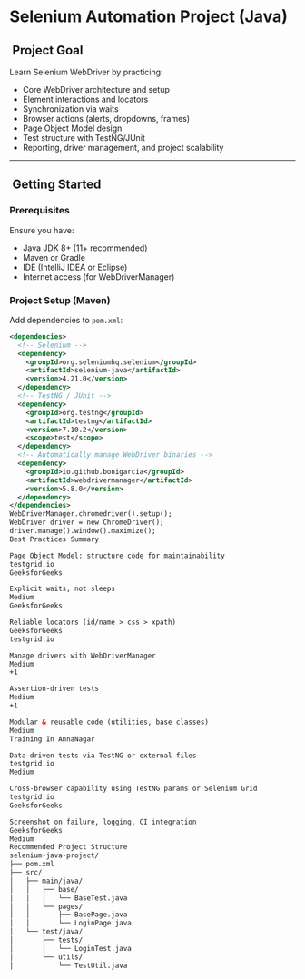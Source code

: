 # Selenium Automation Project (Java)

## ​ Project Goal

Learn Selenium WebDriver by practicing:

- Core WebDriver architecture and setup
- Element interactions and locators
- Synchronization via waits
- Browser actions (alerts, dropdowns, frames)
- Page Object Model design
- Test structure with TestNG/JUnit
- Reporting, driver management, and project scalability

---

## ​ Getting Started

### Prerequisites

Ensure you have:

- Java JDK 8+ (11+ recommended)
- Maven or Gradle
- IDE (IntelliJ IDEA or Eclipse)
- Internet access (for WebDriverManager)

### Project Setup (Maven)

Add dependencies to `pom.xml`:

```xml
<dependencies>
  <!-- Selenium -->
  <dependency>
    <groupId>org.seleniumhq.selenium</groupId>
    <artifactId>selenium-java</artifactId>
    <version>4.21.0</version>
  </dependency>
  <!-- TestNG / JUnit -->
  <dependency>
    <groupId>org.testng</groupId>
    <artifactId>testng</artifactId>
    <version>7.10.2</version>
    <scope>test</scope>
  </dependency>
  <!-- Automatically manage WebDriver binaries -->
  <dependency>
    <groupId>io.github.bonigarcia</groupId>
    <artifactId>webdrivermanager</artifactId>
    <version>5.8.0</version>
  </dependency>
</dependencies>
WebDriverManager.chromedriver().setup();
WebDriver driver = new ChromeDriver();
driver.manage().window().maximize();
Best Practices Summary

Page Object Model: structure code for maintainability 
testgrid.io
GeeksforGeeks

Explicit waits, not sleeps 
Medium
GeeksforGeeks

Reliable locators (id/name > css > xpath) 
GeeksforGeeks
testgrid.io

Manage drivers with WebDriverManager 
Medium
+1

Assertion-driven tests 
Medium
+1

Modular & reusable code (utilities, base classes) 
Medium
Training In AnnaNagar

Data-driven tests via TestNG or external files 
testgrid.io
Medium

Cross-browser capability using TestNG params or Selenium Grid 
testgrid.io
GeeksforGeeks

Screenshot on failure, logging, CI integration 
GeeksforGeeks
Medium
Recommended Project Structure
selenium-java-project/
├── pom.xml
├── src/
│   ├── main/java/
│   │   ├── base/
│   │   │   └── BaseTest.java
│   │   └── pages/
│   │       ├── BasePage.java
│   │       └── LoginPage.java
│   └── test/java/
│       ├── tests/
│       │   └── LoginTest.java
│       └── utils/
│           └── TestUtil.java
